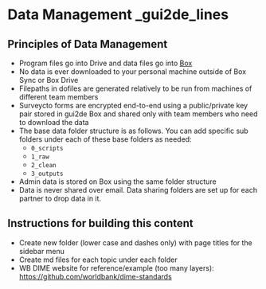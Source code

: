 # Data Management _gui2de_lines

## Principles of Data Management

- Program files go into Drive and data files go into [Box](/data-handling/box.md)
- No data is ever downloaded to your personal machine outside of Box Sync or Box Drive
- Filepaths in dofiles are generated relatively to be run from machines of different team members
- Surveycto forms are encrypted end-to-end using a public/private key pair stored in gui2de Box and shared only with team members who need to download the data
- The base data folder structure is as follows. You can add specific sub folders under each of these base folders as needed:
  - `0_scripts`
  - `1_raw`
  - `2_clean`
  - `3_outputs`
- Admin data is stored on Box using the same folder structure
- Data is never shared over email. Data sharing folders are set up for each partner to drop data in it.


## Instructions for building this content
- Create new folder (lower case and dashes only) with page titles for the sidebar menu
- Create md files for each topic under each folder
- WB DIME website for reference/example (too many layers): https://github.com/worldbank/dime-standards
